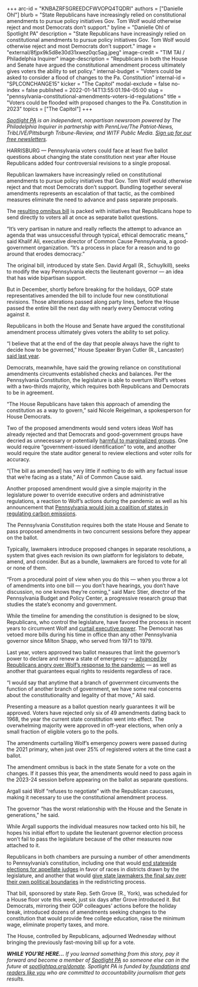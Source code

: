 +++
arc-id = "KNBAZRFSGREEDCFWVOPQ4TQDRI"
authors = ["Danielle Ohl"]
blurb = "State Republicans have increasingly relied on constitutional amendments to pursue policy initiatives Gov. Tom Wolf would otherwise reject and most Democrats don’t support."
byline = "Danielle Ohl of Spotlight PA"
description = "State Republicans have increasingly relied on constitutional amendments to pursue policy initiatives Gov. Tom Wolf would otherwise reject and most Democrats don’t support."
image = "external/8fjpx9k5d8e30d31xwez0qc5ag.jpeg"
image-credit = "TIM TAI / Philadelphia Inquirer"
image-description = "Republicans in both the House and Senate have argued the constitutional amendment process ultimately gives voters the ability to set policy."
internal-budget = "Voters could be asked to consider a flood of changes to the Pa. Constitution"
internal-id = "SPLCONCHANGE15"
kicker = "The Capitol"
modal-exclude = false
no-index = false
published = 2022-01-14T13:55:01.194-05:00
slug = "pennsylvania-constitutional-amendments-voters-id-regulations"
title = "Voters could be flooded with proposed changes to the Pa. Constitution in 2023"
topics = ["The Capitol"]
+++

<a href="https://www.spotlightpa.org/"><i>Spotlight PA</i></a><i> is an independent, nonpartisan newsroom powered by The Philadelphia Inquirer in partnership with PennLive/The Patriot-News, TribLIVE/Pittsburgh Tribune-Review, and WITF Public Media. </i><a href="https://www.spotlightpa.org/newsletters"><i>Sign up for our free newsletters</i></a><i>.</i>

HARRISBURG — Pennsylvania voters could face at least five ballot questions about changing the state constitution next year after House Republicans added four controversial revisions to a single proposal.

Republican lawmakers have increasingly relied on constitutional amendments to pursue policy initiatives that Gov. Tom Wolf would otherwise reject and that most Democrats don’t support. Bundling together several amendments represents an escalation of that tactic, as the combined measures eliminate the need to advance and pass separate proposals.

The <a href="https://www.legis.state.pa.us/CFDOCS/Legis/PN/Public/btCheck.cfm?txtType=PDF&sessYr=2021&sessInd=0&billBody=S&billTyp=B&billNbr=0106&pn=1279">resulting omnibus bill</a> is packed with initiatives that Republicans hope to send directly to voters all at once as separate ballot questions.

<script src="https://www.spotlightpa.org/embed.js" async></script><div data-spl-embed-version="1" data-spl-src="https://www.spotlightpa.org/embeds/newsletter/"></div>

“It’s very partisan in nature and really reflects the attempt to advance an agenda that was unsuccessful through typical, ethical democratic means,” said Khalif Ali, executive director of Common Cause Pennsylvania, a good-government organization. “It’s a process in place for a reason and to go around that erodes democracy.”

The original bill, introduced by state Sen. David Argall (R., Schuylkill), seeks to modify the way Pennsylvania elects the lieutenant governor — an idea that has wide bipartisan support.

But in December, shortly before breaking for the holidays, GOP state representatives amended the bill to include four new constitutional revisions. Those alterations passed along party lines, before the House passed the entire bill the next day with nearly every Democrat voting against it.

Republicans in both the House and Senate have argued the constitutional amendment process ultimately gives voters the ability to set policy.

“I believe that at the end of the day that people always have the right to decide how to be governed,” House Speaker Bryan Cutler (R., Lancaster) <a href="http://www.repcutler.com/News/23993/Latest-News/House-Advances-Plan-to-Restore-Faith-in-Constitution">said last year</a>.

Democrats, meanwhile, have said the growing reliance on constitutional amendments circumvents established checks and balances. Per the Pennsylvania Constitution, the legislature is able to overturn Wolf’s vetoes with a two-thirds majority, which requires both Republicans and Democrats to be in agreement.

“The House Republicans have taken this approach of amending the constitution as a way to govern,” said Nicole Reigelman, a spokesperson for House Democrats.

Two of the proposed amendments would send voters ideas Wolf has already rejected and that Democrats and good-government groups have decried as unnecessary or potentially <a href="https://www.inquirer.com/politics/election/pennsylvania-voter-id-research-experts-20210706.html">harmful to marginalized groups</a>. One would require “government-issued identification” to vote, and another would require the state auditor general to review elections and voter rolls for accuracy.

“[The bill as amended] has very little if nothing to do with any factual issue that we’re facing as a state,” Ali of Common Cause said.

Another proposed amendment would give a simple majority in the legislature power to override executive orders and administrative regulations, a reaction to Wolf’s actions during the pandemic as well as his announcement that <a href="https://stateimpact.npr.org/pennsylvania/2022/01/10/wolf-vetoes-measure-to-block-rggi-entrance/">Pennsylvania would join a coalition of states in regulating carbon emissions</a>.

The Pennsylvania Constitution requires both the state House and Senate to pass proposed amendments in two concurrent sessions before they appear on the ballot.

Typically, lawmakers introduce proposed changes in separate resolutions, a system that gives each revision its own platform for legislators to debate, amend, and consider. But as a bundle, lawmakers are forced to vote for all or none of them.

“From a procedural point of view when you do this — when you throw a lot of amendments into one bill — you don’t have hearings, you don’t have discussion, no one knows they’re coming,” said Marc Stier, director of the Pennsylvania Budget and Policy Center, a progressive research group that studies the state’s economy and government.

While the timeline for amending the constitution is designed to be slow, Republicans, who control the legislature, have favored the process in recent years to circumvent Wolf and <a href="https://www.spotlightpa.org/news/2021/05/pa-primary-2021-ballot-question-disaster-declaration-results/">curtail executive power</a>. The Democrat has vetoed more bills during his time in office than any other Pennsylvania governor since Milton Shapp, who served from 1971 to 1979.

Last year, voters approved two ballot measures that limit the governor’s power to declare and renew a state of emergency — <a href="https://www.spotlightpa.org/news/2021/05/pa-primary-2021-ballot-question-disaster-declaration-results/">advanced by Republicans angry over Wolf’s response to the pandemic</a> — as well as another that guarantees equal rights to residents regardless of race.

“I would say that anytime that a branch of government circumvents the function of another branch of government, we have some real concerns about the constitutionality and legality of that move,” Ali said.

Presenting a measure as a ballot question nearly guarantees it will be approved. Voters have rejected only six of 49 amendments dating back to 1968, the year the current state constitution went into effect. The overwhelming majority were approved in off-year elections, when only a small fraction of eligible voters go to the polls.

The amendments curtailing Wolf’s emergency powers were passed during the 2021 primary, when just over 25% of registered voters at the time cast a ballot.

The amendment omnibus is back in the state Senate for a vote on the changes. If it passes this year, the amendments would need to pass again in the 2023-24 session before appearing on the ballot as separate questions.

Argall said Wolf “refuses to negotiate” with the Republican caucuses, making it necessary to use the constitutional amendment process.

The governor “has the worst relationship with the House and the Senate in generations,” he said.

<script src="https://www.spotlightpa.org/embed.js" async></script><div data-spl-embed-version="1" data-spl-src="https://www.spotlightpa.org/embeds/donate/"></div>

While Argall supports the individual measures now tacked onto his bill, he hopes his initial effort to update the lieutenant governor election process won’t fail to pass the legislature because of the other measures now attached to it.

Republicans in both chambers are pursuing a number of other amendments to Pennsylvania’s constitution, including one that would <a href="https://www.spotlightpa.org/news/2021/01/pennsylvania-supreme-court-gerrymandering-judicial-districts/">end statewide elections for appellate judges</a> in favor of races in districts drawn by the legislature, and another that would <a href="https://www.spotlightpa.org/news/2022/01/pennsylvania-redistricting-legislative-panel-constitutional-map/">give state lawmakers the final say over their own political boundaries</a> in the redistricting process.

That bill, sponsored by state Rep. Seth Grove (R., York), was scheduled for a House floor vote this week, just six days after Grove introduced it. But Democrats, mirroring their GOP colleagues’ actions before the holiday break, introduced dozens of amendments seeking changes to the constitution that would provide free college education, raise the minimum wage, eliminate property taxes, and more.

The House, controlled by Republicans, adjourned Wednesday without bringing the previously fast-moving bill up for a vote.

<i><b>WHILE YOU’RE HERE...</b></i><i> If you learned something from this story, pay it forward and become a member of </i><a href="https://www.spotlightpa.org/"><i>Spotlight PA</i></a><i> so someone else can in the future at </i><a href="http://spotlightpa.org/donate"><i>spotlightpa.org/donate</i></a><i>. Spotlight PA is funded by</i><a href="https://www.spotlightpa.org/support"><i> foundations</i></a><i> </i><a href="https://www.spotlightpa.org/support"><i>and readers like you</i></a><i> who are committed to accountability journalism that gets results.</i>
